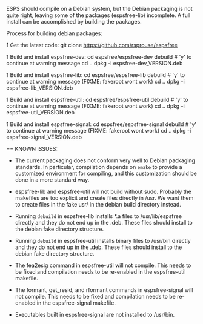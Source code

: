 ESPS should compile on a Debian system, but the Debian packaging is not
quite right, leaving some of the packages (espsfree-lib) incomplete. A
full install can be accomplished by building the packages.

Process for building debian packages:

1 Get the latest code:
  git clone https://github.com/rsprouse/espsfree

1 Build and install espsfree-dev:
  cd espsfree/espsfree-dev
  debuild     # 'y' to continue at warning message
  cd ..
  dpkg -i espsfree-dev_VERSION.deb 

1 Build and install espsfree-lib:
  cd espsfree/espsfree-lib
  debuild     # 'y' to continue at warning message (FIXME: fakeroot wont work)
  cd ..
  dpkg -i espsfree-lib_VERSION.deb 

1 Build and install espsfree-util:
  cd espsfree/espsfree-util
  debuild     # 'y' to continue at warning message (FIXME: fakeroot wont work)
  cd ..
  dpkg -i espsfree-util_VERSION.deb 

1 Build and install espsfree-signal:
  cd espsfree/espsfree-signal
  debuild     # 'y' to continue at warning message (FIXME: fakeroot wont work)
  cd ..
  dpkg -i espsfree-signal_VERSION.deb 

== KNOWN ISSUES:

- The current packaging does not conform very well to Debian
packaging standards. In particular, compilation depends on `emake` to provide
a customized environment for compiling, and this customization should be
done in a more standard way.

- espsfree-lib and espsfree-util will not build without sudo.
Probably the makefiles are too explicit and create files directly in /usr.
We want them to create files in the fake usr/ in the debian build directory
instead.

- Running `debuild` in espsfree-lib installs *.a files to /usr/lib/espsfree
directly and they do not end up in the .deb. These files should install to
the debian fake directory structure.

- Running `debuild` in espsfree-util installs binary files to /usr/bin
directly and they do not end up in the .deb. These files should install to
the debian fake directory structure.

- The fea2esig command in espsfree-util will not compile. This needs to be
fixed and compilation needs to be re-enabled in the espsfree-util makefile.

- The formant, get_resid, and rformant commands in espsfree-signal will not
compile. This needs to be fixed and compilation needs to be re-enabled in
the espsfree-signal makefile.

- Executables built in espsfree-signal are not installed to /usr/bin.
